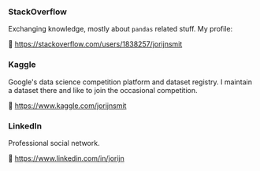 ### StackOverflow
Exchanging knowledge, mostly about `pandas` related stuff. My profile:

:link: https://stackoverflow.com/users/1838257/jorijnsmit

### Kaggle
Google's data science competition platform and dataset registry. I maintain a dataset there and like to join the occasional competition.

:link: https://www.kaggle.com/jorijnsmit

### LinkedIn
Professional social network.

:link: https://www.linkedin.com/in/jorijn
